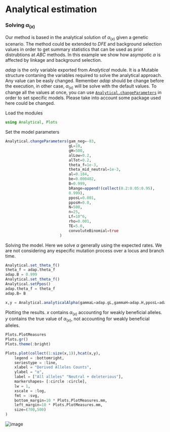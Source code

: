 # Analytical estimation
### Solving $\alpha_{(x)}$
Our method is based in the analytical solution of $\alpha_{(x)}$ given a genetic scenario. The method could be extended to *DFE* and background selection values in order to get summary statistics that can be used as prior distrubtions at *ABC* methods. In this example we show how asympotic $\alpha$ is affected by linkage and background selection.

*adap* is the only variable exported from *Analytical* module. It is a Mutable structure contaning the variables required to solve the analytical approach. Any value can be easly changed. Remember *adap* should be change before the execution, in other case, $\alpha_{(x)}$ will be solve with the default values. To change all the values at once, you can use [`Analytical.changeParameters`](@ref) in order to set specific models. Please take into account some package used here could be changed. 

Load the modules
```julia
using Analytical, Plots
```

Set the model parameters
```julia
Analytical.changeParameters(gam_neg=-83,
                            gL=10,
                            gH=500,
                            alLow=0.2,
                            alTot=0.2,
                            theta_f=1e-3,
                            theta_mid_neutral=1e-3,
                            al=0.184,
                            be=0.000402,
                            B=0.999,
                            bRange=append!(collect(0.2:0.05:0.95),
                            0.999),
                            pposL=0.001,
                            pposH=0.0,
                            N=500,
                            n=25,
                            Lf=10^6,
                            rho=0.001,
                            TE=5.0,
                            convoluteBinomial=true
                        )
```

Solving the model. Here we solve $\alpha$ generally using the expected rates. We are not considering any especific mutation process over a locus and branch time.

```julia
Analytical.set_theta_f()
theta_f = adap.theta_f
adap.B = 0.999
Analytical.set_theta_f()
Analytical.setPpos()
adap.theta_f = theta_f
adap.B= B

x,y = Analytical.analyticalAlpha(gammaL=adap.gL,gammaH=adap.H,pposL=adap.pposL,pposH=adap.pposH)
```

Plotting the results. $x$ contains $\alpha_{(x)}$ accounting for weakly beneficial alleles. $y$ contains the true value of $\alpha_{(x)}$, not accounting for weakly beneficial alleles.

```julia
Plots.PlotMeasures
Plots.gr()
Plots.theme(:bright)

Plots.plot(collect(1:size(x,1)),hcat(x,y),
    legend = :bottomright,
    seriestype = :line,
    xlabel = "Derived Alleles Counts",
    ylabel = "α",
    label = ["All alleles" "Neutral + deleterious"],
    markershapes= [:circle :circle],
    lw = 1,
    xscale = :log,
    fmt = :svg,
    bottom_margin=10 * Plots.PlotMeasures.mm,
    left_margin=10 * Plots.PlotMeasures.mm,
    size=(700,500)
)
```

![image](https://raw.githubusercontent.com/jmurga/Analytical.jl/master/docs/src/fig1.svg)
